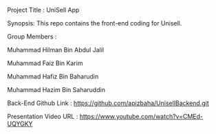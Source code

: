 Project Title : UniSell App

Synopsis: This repo contains the front-end coding for Unisell.

Group Members :

Muhammad Hilman Bin Abdul Jalil

Muhammad Faiz Bin Karim

Muhammad Hafiz Bin Baharudin

Muhammad Hazim Bin Saharuddin

Back-End Github Link : https://github.com/apizbaha/UnisellBackend.git

Presentation Video URL : https://www.youtube.com/watch?v=CMEd-UQYGKY
